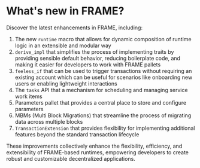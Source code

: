 # What's new in FRAME?

Discover the latest enhancements in FRAME, including:
1. The new `runtime` macro that allows for dynamic composition of runtime logic in an extensible and modular way
2. `derive_impl` that simplifies the process of implementing traits by providing sensible default behavior, reducing boilerplate code, and making it easier for developers to work with FRAME pallets
3. `feeless_if` that can be used to trigger transactions without requiring an existing account which can be useful for scenarios like onboarding new users or enabling lightweight interactions
4. The `tasks` API that a mechanism for scheduling and managing service work items
5. Parameters pallet that provides a central place to store and configure parameters
6. MBMs (Multi Block Migrations) that streamline the process of migrating data across multiple blocks
7. `TransactionExtension` that provides flexibility for implementing additional features beyond the standard transaction lifecycle

These improvements collectively enhance the flexibility, efficiency, and extensibility of FRAME-based runtimes, empowering developers to create robust and customizable decentralized applications.
